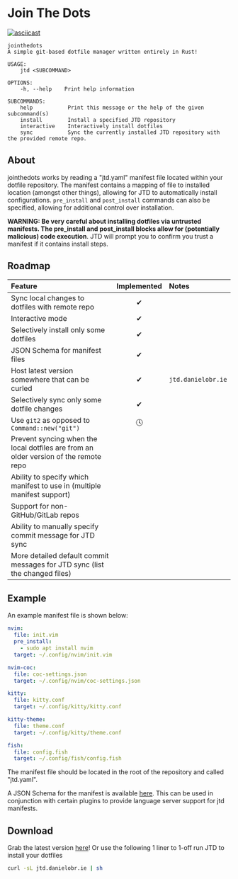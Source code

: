 # Join The Dots

[![asciicast](https://asciinema.org/a/w28J9DerwVlCDUT847sAVfx9y.svg)](https://asciinema.org/a/w28J9DerwVlCDUT847sAVfx9y)
```
jointhedots 
A simple git-based dotfile manager written entirely in Rust!

USAGE:
    jtd <SUBCOMMAND>

OPTIONS:
    -h, --help    Print help information

SUBCOMMANDS:
    help           Print this message or the help of the given subcommand(s)
    install        Install a specified JTD repository
    interactive    Interactively install dotfiles
    sync           Sync the currently installed JTD repository with the provided remote repo.
```

## About

jointhedots works by reading a "jtd.yaml" manifest file located within your dotfile repository. The manifest contains a mapping of file to installed location (amongst other things), allowing for JTD to automatically install configurations. `pre_install` and `post_install` commands can also be specified, allowing for additional control over installation.

**WARNING: Be very careful about installing dotfiles via untrusted manifests. The pre_install and post_install blocks allow for (potentially malicious) code execution**. JTD will prompt you to confirm you trust a manifest if it contains install steps.

## Roadmap
| Feature                                                                              | Implemented |       Notes        |
| :---                                                                                 |    :---:    | :---               |
| Sync local changes to dotfiles with remote repo                                      |      ✔      |                    |
| Interactive mode                                                                     |      ✔      |                    |
| Selectively install only some dotfiles                                               |      ✔      |                    |
| JSON Schema for manifest files                                                       |      ✔      |                    |
| Host latest version somewhere that can be curled                                     |      ✔      | `jtd.danielobr.ie` |
| Selectively sync only some dotfile changes                                           |      ✔      |                    |
| Use `git2` as opposed to `Command::new("git")`                                       |      🕓     |                    |
| Prevent syncing when the local dotfiles are from an older version of the remote repo |             |                    |
| Ability to specify which manifest to use in (multiple manifest support)              |             |                    |
| Support for non-GitHub/GitLab repos                                                  |             |                    |
| Ability to manually specify commit message for JTD sync                              |             |                    |
| More detailed default commit messages for JTD sync (list the changed files)          |             |                    |

## Example

An example manifest file is shown below:
```yaml
nvim:
  file: init.vim
  pre_install:
    - sudo apt install nvim
  target: ~/.config/nvim/init.vim

nvim-coc:
  file: coc-settings.json
  target: ~/.config/nvim/coc-settings.json

kitty:
  file: kitty.conf
  target: ~/.config/kitty/kitty.conf

kitty-theme:
  file: theme.conf
  target: ~/.config/kitty/theme.conf

fish:
  file: config.fish
  target: ~/.config/fish/config.fish
```
The manifest file should be located in the root of the repository and called "jtd.yaml".

A JSON Schema for the manifest is available [here](https://github.com/dob9601/jointhedots/blob/master/src/dotfile_schema.json). This can be used in conjunction with certain plugins to provide language server support for jtd manifests.

## Download

Grab the latest version [here](https://github.com/dob9601/jointhedots/releases/latest/download/jtd)!
Or use the following 1 liner to 1-off run JTD to install your dotfiles
```sh
curl -sL jtd.danielobr.ie | sh
